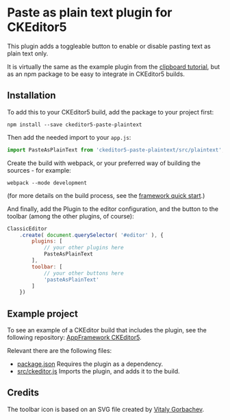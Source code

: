# Paste as plain text plugin for CKEditor5

This plugin adds a toggleable button to enable or disable pasting text as 
plain text only.

It is virtually the same as the example plugin from the [clipboard tutorial][], 
but as an npm package to be easy to integrate in CKEditor5 builds.

## Installation

To add this to your CKEditor5 build, add the package to your project first:

```
npm install --save ckeditor5-paste-plaintext
```

Then add the needed import to your `app.js`:

```javascript
import PasteAsPlainText from 'ckeditor5-paste-plaintext/src/plaintext';
```

Create the build with webpack, or your preferred way of building the 
sources - for example:

```
webpack --mode development
```

(for more details on the build process, see the [framework quick start][].)

And finally, add the Plugin to the editor configuration, and the button 
to the toolbar (among the other plugins, of course):

```javascript
ClassicEditor
    .create( document.querySelector( '#editor' ), {
        plugins: [ 
            // your other plugins here
            PasteAsPlainText
        ],
        toolbar: [ 
            // your other buttons here
            'pasteAsPlainText'
        ]
    })
```

## Example project

To see an example of a CKEditor build that includes the plugin, see the
following repository: [AppFramework CKEditor5][].

Relevant there are the following files:

- [package.json](https://github.com/Mistralys/appframework-ckeditor5/blob/ef704b6819da1e4cb696413cf9991f4a1f064507/package.json)
  Requires the plugin as a dependency.
- [src/ckeditor.js](https://github.com/Mistralys/appframework-ckeditor5/blob/ef704b6819da1e4cb696413cf9991f4a1f064507/src/ckeditor.js) 
  Imports the plugin, and adds it to the build.

## Credits

The toolbar icon is based on an SVG file created by [Vitaly Gorbachev](https://www.flaticon.com/authors/vitaly-gorbachev).


[AppFramework CKEditor5]: https://github.com/Mistralys/appframework-ckeditor5
[clipboard tutorial]: https://ckeditor.com/docs/ckeditor5/latest/framework/guides/deep-dive/clipboard.html#paste-as-plain-text-plugin-example
[framework quick start]: https://ckeditor.com/docs/ckeditor5/latest/framework/guides/quick-start.html